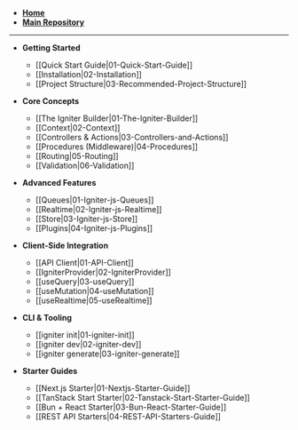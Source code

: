 *   **[Home](wiki)**
*   **[Main Repository](https://github.com/felipebarcelospro/igniter-js)**

---

*   **Getting Started**
    *   [[Quick Start Guide|01-Quick-Start-Guide]]
    *   [[Installation|02-Installation]]
    *   [[Project Structure|03-Recommended-Project-Structure]]

*   **Core Concepts**
    *   [[The Igniter Builder|01-The-Igniter-Builder]]
    *   [[Context|02-Context]]
    *   [[Controllers & Actions|03-Controllers-and-Actions]]
    *   [[Procedures (Middleware)|04-Procedures]]
    *   [[Routing|05-Routing]]
    *   [[Validation|06-Validation]]

*   **Advanced Features**
    *   [[Queues|01-Igniter-js-Queues]]
    *   [[Realtime|02-Igniter-js-Realtime]]
    *   [[Store|03-Igniter-js-Store]]
    *   [[Plugins|04-Igniter-js-Plugins]]

*   **Client-Side Integration**
    *   [[API Client|01-API-Client]]
    *   [[IgniterProvider|02-IgniterProvider]]
    *   [[useQuery|03-useQuery]]
    *   [[useMutation|04-useMutation]]
    *   [[useRealtime|05-useRealtime]]

*   **CLI & Tooling**
    *   [[igniter init|01-igniter-init]]
    *   [[igniter dev|02-igniter-dev]]
    *   [[igniter generate|03-igniter-generate]]

*   **Starter Guides**
    *   [[Next.js Starter|01-Nextjs-Starter-Guide]]
    *   [[TanStack Start Starter|02-Tanstack-Start-Starter-Guide]]
    *   [[Bun + React Starter|03-Bun-React-Starter-Guide]]
    *   [[REST API Starters|04-REST-API-Starters-Guide]]